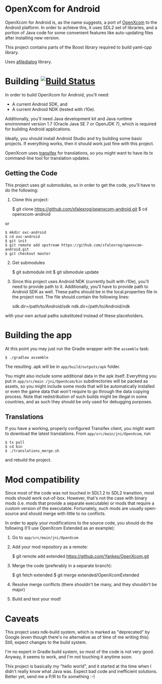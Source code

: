 # OpenXcom for Android

OpenXcom for Android is, as the name suggests, a port of [OpenXcom](http://openxcom.org) to the
Android platform. In order to achieve this, it uses SDL2 set of libraries, and a portion of Java
code for some convenient features like auto-updating files after installing new version.

This project contains parts of the Boost library required to build yaml-cpp library.

Uses [afiledialog](https://github.com/jfmdev/afiledialog) library.

# Building [![Build Status](https://travis-ci.org/sfalexrog/openxcom-android.svg?branch=master)](https://travis-ci.org/sfalexrog/openxcom-android)

In order to build OpenXcom for Android, you'll need:

 - A current Android SDK, and
 - A current Android NDK (tested with r10e).

Additionally, you'll need Java development kit and Java runtime environment version 1.7
(Oracle Java SE 7 or OpenJDK 7), which is required for building Android applications.

Ideally, you should install Android Studio and try building some basic projects. If everything works,
then it should work just fine with this project.

OpenXcom uses [transifex](https://www.transifex.com) for translations, so you might want to have
its tx command-line tool for translation updates.

## Getting the Code

This project uses git submodules, so in order to get the code, you'll have to do the following:

1. Clone this project:


    $ git clone https://github.com/sfalexrog/openxcom-android.git
    $ cd openxcom-android

or

    $ mkdir oxc-android
    $ cd oxc-android
    $ git init
    $ git remote add upstream https://github.com/sfalexrog/openxcom-android.git
    $ git checkout master

2. Get submodules


    $ git submodule init
    $ git sibmodule update

3. Since this project uses Android NDK (currently built with r10e), you'll need to provide path
to it. Additionally, you'll have to provide path to Android SDK as well. These paths should be in
the local.properties file in the project root. The file should contain the following lines:


    sdk.dir=/path/to/Android/sdk
    ndk.dir=/path/to/Android/ndk

with your own actual paths substituted instead of these placeholders.

# Building the app

At this point you may just run the Gradle wrapper with the `assemble` task:


    $ ./gradlew assemble

The resulting .apk will be in `app/build/outputs/apk` folder.

You might also include some additional data in the apk itself. Everything you put in `app/src/main
/jni/OpenXcom/bin` subdirectories will be packed as assets, so you might include some mods that will be
automatically installed or even the game data that won't require to go through the data copying
process. Note that redistribution of such builds might be illegal in some countries, and as
such they should be only used for debugging purposes.

## Translations

If you have a working, properly configured Transifex client, you might want to download the latest
translations. From `app/src/main/jni/OpenXcom`, run


    $ tx pull
    $ cd bin
    $ ./translations_merge.sh

and rebuild the project.

# Mod compatibility

Since most of the code was not touched in SDL1.2 to SDL2 transition, most mods should work out-of-box.
However, that's not the case with binary mods (i.e. mods that provide a separate executable) or
mods that require a custom version of the executable. Fortunately, such mods are usually open-source
and should merge with little to no conflicts.

In order to apply your modifications to the source code, you should do the following (I'll use
OpenXcom Extended as an example):

1. Go to `app/src/main/jni/OpenXcom`

2. Add your mod repository as a remote:


    $ git remote add extended https://github.com/Yankes/OpenXcom.git

3. Merge the code (preferably in a separate branch):


    $ git fetch extended
    $ git merge extended/OpenXcomExtended

4. Resolve merge conflicts (there shouldn't be many, and they shouldn't be major)

5. Build and test your mod!

# Caveats

This project uses ndk-build system, which is marked as "deprecated" by Google (even though there's
no alternative as of time of me writing this). Still, expect changes to the build system.

I'm no expert in Gradle build system, so most of the code is not very good. Anyway, it seems to work,
and I'm not touching it anytime soon.

This project is basically my "hello world", and it started at the time when I didn't really know what
Java was. Expect bad code and inefficient solutions. Better yet, send me a P/R to fix something :-)


